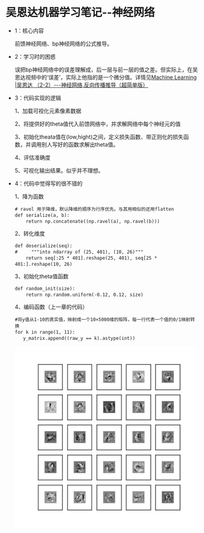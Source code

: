 # 吴恩达机器学习笔记--神经网络

* 1：核心内容

   前馈神经网络、bp神经网络的公式推导。

* 2：学习时的困惑

   误把bp神经网络中的误差理解成，后一层与前一层的值之差。但实际上，在吴恩达视频中的‘误差’，实际上他指的是一个微分值。详情见[Machine Learning |吴恩达 （2-2）---神经网络,反向传播推导（超简单版）](https://blog.csdn.net/weixin_40920228/article/details/80709216)

* 3：代码实现的逻辑
   
   1、加载可视化元素像素数据
   
   2、将提供好的theta值代入前馈网络中，并求解网络中每个神经元的值
   
   3、初始化theata值在(low,hight)之间，定义损失函数、带正则化的损失函数，并调用别人写好的函数求解出theta值。
   
   4、评估准确度
   
   5、可视化输出结果。似乎并不理想。
   
   
* 4：代码中觉得写的很不错的

   1、降为函数

   ```
   # ravel 用于降维，默认降维的顺序为行序优先。与其用相似的还用flatten
   def serialize(a, b):
       return np.concatenate((np.ravel(a), np.ravel(b)))
   ```

   2、转化维度
   ```
   def deserialize(seq):
   #     """into ndarray of (25, 401), (10, 26)"""
       return seq[:25 * 401].reshape(25, 401), seq[25 * 401:].reshape(10, 26)
   ```

   3、初始化theta值函数

   ```
   def random_init(size):
       return np.random.uniform(-0.12, 0.12, size)
   
   ```
 
   4、编码函数（上一章的代码）

   ```
   #将y值从1-10的真实值，映射成一个10×5000维的矩阵，每一行代表一个值的0/1映射转换
   for k in range(1, 11):
      y_matrix.append((raw_y == k).astype(int))

   ```


  ![输出结果可视化](https://raw.githubusercontent.com/pengxl8518/machine-learning-/master/figure_1.png)
